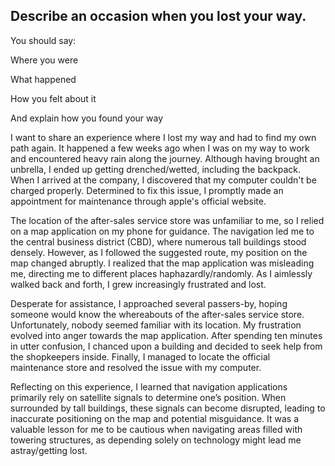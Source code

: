 ## Describe an occasion when you lost your way.

You should say:

Where you were

What happened

How you felt about it

And explain how you found your way


I want to share an experience where I lost my way and had to find my own path again. It happened a few weeks ago when I was on my way to work and encountered heavy rain along the journey. Although having brought an unbrella, I ended up getting drenched/wetted, including the backpack. When I arrived at the company, I discovered that my computer couldn't be charged properly. Determined to fix this issue, I promptly made an appointment for maintenance through apple's official website.

The location of the after-sales service store was unfamiliar to me, so I relied on a map application on my phone for guidance. The navigation led me to the central business district (CBD), where numerous tall buildings stood densely. However, as I followed the suggested route, my position on the map changed abruptly. I realized that the map application was misleading me, directing me to different places haphazardly/randomly. As I aimlessly walked back and forth, I grew increasingly frustrated and lost.

Desperate for assistance, I approached several passers-by, hoping someone would know the whereabouts of the after-sales service store. Unfortunately, nobody seemed familiar with its location. My frustration evolved into anger towards the map application. After spending ten minutes in utter confusion, I chanced upon a building and decided to seek help from the shopkeepers inside. Finally, I managed to locate the official maintenance store and resolved the issue with my computer.

Reflecting on this experience, I learned that navigation applications primarily rely on satellite signals to determine one’s position. When surrounded by tall buildings, these signals can become disrupted, leading to inaccurate positioning on the map and potential misguidance. It was a valuable lesson for me to be cautious when navigating areas filled with towering structures, as depending solely on technology might lead me astray/getting lost.